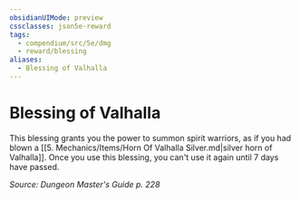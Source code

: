 ```yaml
---
obsidianUIMode: preview
cssclasses: json5e-reward
tags:
  - compendium/src/5e/dmg
  - reward/blessing
aliases:
  - Blessing of Valhalla
---
```

# Blessing of Valhalla

This blessing grants you the power to summon spirit warriors, as if you had blown a [[5. Mechanics/Items/Horn Of Valhalla Silver.md\|silver horn of Valhalla]]. Once you use this blessing, you can't use it again until 7 days have passed.

*Source: Dungeon Master's Guide p. 228*
